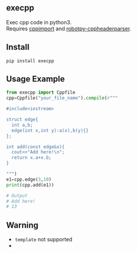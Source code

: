 ## execpp
Exec cpp code in python3.  
Requires [cppimport](https://github.com/tbenthompson/cppimport) and [robotpy-cppheaderparser](https://github.com/robotpy/robotpy-cppheaderparser).
## Install
```
pip install execpp
```
## Usage Example
```python
from execpp import Cppfile
cpp=Cppfile("your_file_name").compile(r"""

#include<iostream>

struct edge{
  int a,b;
  edge(int x,int y):a(x),b(y){}
};

int add(const edge&x){
  cout<<"Add here!\n";
  return x.a+x.b;
}

""")
e1=cpp.edge(3,10)
print(cpp.add(e1))

# Output
# Add here!
# 13
```

## Warning
- ```template``` not supported
- 
